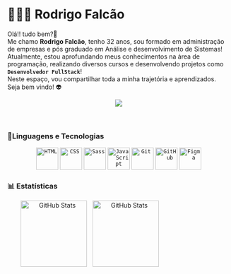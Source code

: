 # 👨🏼‍💻 Rodrigo Falcão 

Olá!! tudo bem?👋<br>
Me chamo **Rodrigo Falcão**, tenho 32 anos, sou formado em administração de empresas e pós graduado em Análise e desenvolvimento de Sistemas!<br>
Atualmente, estou aprofundando meus conhecimentos na área de programação, realizando diversos cursos e desenvolvendo projetos como <br> **`Desenvolvedor FullStack`**!<br> 
Neste espaço, vou compartilhar toda a minha trajetória e aprendizados.<br>
Seja bem vindo! 👽

<div align="center">
 <a href="https://www.linkedin.com/in/rodrigo-falcao-ferreira/" target="_blank"><img src="https://img.shields.io/badge/-LinkedIn-%230077B5?style=for-the-badge&logo=linkedin&logoColor=white" target="_blank"></a> 
</div>

<br/>
<br/>

### 🤖Linguagens e Tecnologias

<div align="center">
	<code><img width="50" src="https://raw.githubusercontent.com/marwin1991/profile-technology-icons/refs/heads/main/icons/html.png" alt="HTML" title="HTML"/></code>
	<code><img width="50" src="https://raw.githubusercontent.com/marwin1991/profile-technology-icons/refs/heads/main/icons/css.png" alt="CSS" title="CSS"/></code>
	<code><img width="50" src="https://raw.githubusercontent.com/marwin1991/profile-technology-icons/refs/heads/main/icons/sass.png" alt="Sass" title="Sass"/></code>
	<code><img width="50" src="https://raw.githubusercontent.com/marwin1991/profile-technology-icons/refs/heads/main/icons/javascript.png" alt="JavaScript" title="JavaScript"/></code>
	<code><img width="50" src="https://raw.githubusercontent.com/marwin1991/profile-technology-icons/refs/heads/main/icons/git.png" alt="Git" title="Git"/></code>
	<code><img width="50" src="https://raw.githubusercontent.com/marwin1991/profile-technology-icons/refs/heads/main/icons/github.png" alt="GitHub" title="GitHub"/></code>
	<code><img width="50" src="https://raw.githubusercontent.com/marwin1991/profile-technology-icons/refs/heads/main/icons/figma.png" alt="Figma" title="Figma"/></code>
</div>


### 📊 Estatísticas

<div align="center">
  <img 
    align="left" 
    alt="GitHub Stats" 
    height="150" 
    style="padding-right: 10px; padding-left: 30px;" 
    src="https://github-readme-stats.vercel.app/api?username=rodrigo-falcao&show_icons=true&theme=tokyonight&include_all_commits=true&locale=pt-br" 
  />

<img 
      align="left" 
      alt="GitHub Stats" 
      height="150" 
      src="https://github-readme-stats.vercel.app/api/top-langs/?username=rodrigo-falcao&theme=tokyonight&layout=compact&custom_title=Tecnologias&langs_count=9" 
  />
</div>

